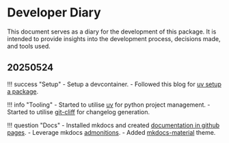 # Developer Diary

This document serves as a diary for the development of this package. It is intended to provide insights into the development process, decisions made, and tools used.

## 20250524

!!! success "Setup"
    - Setup a devcontainer.
    - Followed this blog for [uv setup a package](https://sarahglasmacher.com/how-to-build-python-package-uv/).

!!! info "Tooling"
    - Started to utilise [uv](https://docs.astral.sh/uv/getting-started/) for python project  management.
    - Started to utilise [git-cliff](https://git-cliff.org/) for changelog generation.

!!! question "Docs"
    - Installed mkdocs and created [documentation in github pages](https://www.mkdocs.org/user-guide/deploying-your-docs/).
    - Leverage mkdocs [admonitions](https://squidfunk.github.io/mkdocs-material/reference/admonitions/#supported-types).
    - Added [mkdocs-material](https://squidfunk.github.io/mkdocs-material/) theme.






